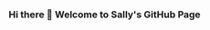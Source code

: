 ### Hi there 👋 Welcome to Sally's GitHub Page

<!--
**sally1124/sally1124** is a ✨ _special_ ✨ repository because its `README.md` (this file) appears on your GitHub profile.

Here are some ideas to get you started:

- 🔭 I’m currently a Master of Business Analytics student at UMN Carlson School of Business.
- 🌱 I’m currently learning data analytics techniques, including predictive models, exploratory analysis, statistics knowledge 
- 📫 How to reach me: linkedin.com/in/ssu-hsien-lee
- ⚡ Fun fact: I like street dancing, especially house dance!!!
-->
